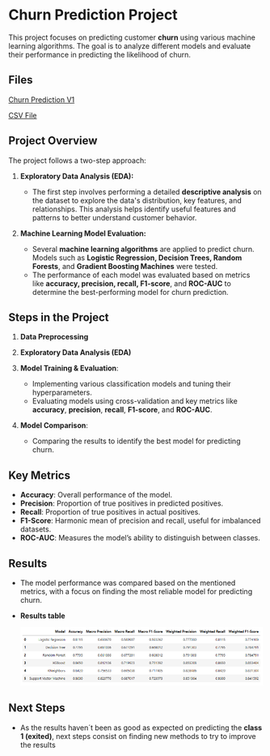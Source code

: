 # **Churn Prediction Project**

This project focuses on predicting customer **churn** using various machine learning algorithms. The goal is to analyze different models and evaluate their performance in predicting the likelihood of churn.

## Files
[Churn Prediction V1](https://github.com/MPeredaPerea/Machine_learning_projects/blob/main/Banking%20Sector/Churn%20Prediction/Churn_Prediction_V1.ipynb)

[CSV File](https://github.com/MPeredaPerea/Machine_learning_projects/blob/main/Banking%20Sector/Churn%20Prediction/Churn_Modelling.csv)

## **Project Overview**

The project follows a two-step approach:

1. **Exploratory Data Analysis (EDA):**
   - The first step involves performing a detailed **descriptive analysis** on the dataset to explore the data's distribution, key features, and relationships. This analysis helps identify useful features and patterns to better understand customer behavior.

2. **Machine Learning Model Evaluation:**
   - Several **machine learning algorithms** are applied to predict churn. Models such as **Logistic Regression, Decision Trees, Random Forests**, and **Gradient Boosting Machines** were tested.
   - The performance of each model was evaluated based on metrics like **accuracy, precision, recall, F1-score**, and **ROC-AUC** to determine the best-performing model for churn prediction.


## **Steps in the Project**

1. **Data Preprocessing**

2. **Exploratory Data Analysis (EDA)**

3. **Model Training & Evaluation**:
   - Implementing various classification models and tuning their hyperparameters.
   - Evaluating models using cross-validation and key metrics like **accuracy**, **precision**, **recall**, **F1-score**, and **ROC-AUC**.

4. **Model Comparison**:
   - Comparing the results to identify the best model for predicting churn.

## **Key Metrics**

- **Accuracy**: Overall performance of the model.
- **Precision**: Proportion of true positives in predicted positives.
- **Recall**: Proportion of true positives in actual positives.
- **F1-Score**: Harmonic mean of precision and recall, useful for imbalanced datasets.
- **ROC-AUC**: Measures the model’s ability to distinguish between classes.

## **Results**

- The model performance was compared based on the mentioned metrics, with a focus on finding the most reliable model for predicting churn.

- **Results table**

  ![Results Table](https://github.com/MPeredaPerea/Machine_learning_projects/blob/main/Banking%20Sector/Churn%20Prediction/Images/churn%20results.png)

## **Next Steps**

- As the results haven´t been as good as expected on predicting the **class 1 (exited)**, next steps consist on finding new methods to try to improve the results
